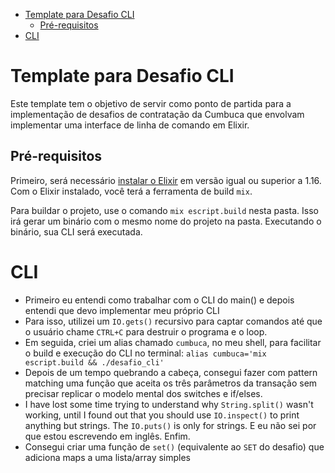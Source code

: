 <!--toc:start-->

- [Template para Desafio CLI](#template-para-desafio-cli)
  - [Pré-requisitos](#pré-requisitos)
- [CLI](#cli)
<!--toc:end-->

# Template para Desafio CLI

Este template tem o objetivo de servir como
ponto de partida para a implementação de desafios
de contratação da Cumbuca que envolvam implementar
uma interface de linha de comando em Elixir.

## Pré-requisitos

Primeiro, será necessário [instalar o Elixir](https://elixir-lang.org/install.html)
em versão igual ou superior a 1.16.
Com o Elixir instalado, você terá a ferramenta de build `mix`.

Para buildar o projeto, use o comando `mix escript.build` nesta pasta.
Isso irá gerar um binário com o mesmo nome do projeto na pasta.
Executando o binário, sua CLI será executada.

# CLI

- Primeiro eu entendi como trabalhar com o CLI do main() e depois entendi que devo implementar meu próprio CLI
- Para isso, utilizei um `IO.gets()` recursivo para captar comandos até que o usuário chame `CTRL+C` para destruir o programa e o loop.
- Em seguida, criei um alias chamado `cumbuca`, no meu shell, para facilitar o build e execução do CLI no terminal: `alias cumbuca='mix escript.build && ./desafio_cli'`
- Depois de um tempo quebrando a cabeça, consegui fazer com pattern matching uma função que aceita os três parâmetros da transação sem precisar replicar o modelo mental dos switches e if/elses.
- I have lost some time trying to understand why `String.split()` wasn't working, until I found out that you should use `IO.inspect()` to print anything but strings. The `IO.puts()` is only for strings. E eu não sei por que estou escrevendo em inglês. Enfim.
- Consegui criar uma função de `set()` (equivalente ao `SET` do desafio) que adiciona maps a uma lista/array simples
